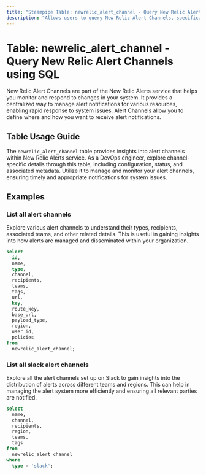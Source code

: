 ```yaml
---
title: "Steampipe Table: newrelic_alert_channel - Query New Relic Alert Channels using SQL"
description: "Allows users to query New Relic Alert Channels, specifically the configuration and status of each alert channel."
---
```


# Table: newrelic_alert_channel - Query New Relic Alert Channels using SQL

New Relic Alert Channels are part of the New Relic Alerts service that helps you monitor and respond to changes in your system. It provides a centralized way to manage alert notifications for various resources, enabling rapid response to system issues. Alert Channels allow you to define where and how you want to receive alert notifications.

## Table Usage Guide

The `newrelic_alert_channel` table provides insights into alert channels within New Relic Alerts service. As a DevOps engineer, explore channel-specific details through this table, including configuration, status, and associated metadata. Utilize it to manage and monitor your alert channels, ensuring timely and appropriate notifications for system issues.

## Examples

### List all alert channels
Explore various alert channels to understand their types, recipients, associated teams, and other related details. This is useful in gaining insights into how alerts are managed and disseminated within your organization.

```sql
select
  id,
  name,
  type,
  channel,
  recipients,
  teams,
  tags,
  url,
  key,
  route_key,
  base_url,
  payload_type,
  region,
  user_id,
  policies
from
  newrelic_alert_channel;
```

### List all slack alert channels
Explore all the alert channels set up on Slack to gain insights into the distribution of alerts across different teams and regions. This can help in managing the alert system more efficiently and ensuring all relevant parties are notified.

```sql
select
  name,
  channel,
  recipients,
  region,
  teams,
  tags
from
  newrelic_alert_channel
where
  type = 'slack';
```